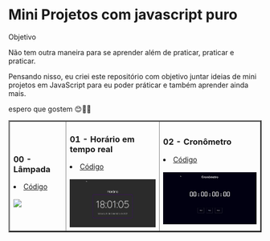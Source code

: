 # Mini Projetos com javascript puro
  Objetivo

Não tem outra maneira para se aprender além de praticar, praticar e praticar.

Pensando nisso, eu criei este repositório com objetivo juntar ideias de mini projetos em JavaScript para eu poder práticar e também aprender ainda mais.
<p>espero que gostem 😊👨‍💻</p>

<table border="2">
  <tr>
    <td>
        <h3>00 - Lâmpada</h3>
        <li><a href="https://github.com/nomegustaa/Desenvolvimento-Js/tree/main/001-l%C3%A2mpada"> Código</a></li><br>
        <a href="https://github.com/nomegustaa/Desenvolvimento-Js/blob/main/img/L%C3%A2mpada-.gif"><img src="./img/Lâmpada-.gif" width="250px"></a>
    </td>
    <td>
        <h3>01 - Horário em tempo real</h3>
        <li><a href="https://github.com/nomegustaa/Desenvolvimento-Js/tree/main/002-Hor%C3%A1rio"> Código</a></li><br>
        <a href="https://github.com/nomegustaa/Desenvolvimento-Js/blob/main/img/Rel%C3%B3gio.gif"><img src="./img/Relógio.gif" width="250px"></a>
    </td>
       <td>
        <h3>02 - Cronômetro</h3>
        <li><a href="https://github.com/nomegustaa/Desenvolvimento-Js/tree/main/cron%C3%B4metro"> Código</a></li><br>
        <a href="https://github.com/nomegustaa/Desenvolvimento-Js/blob/main/img/Cron%C3%B4metro.gif"><img src="./img/Cronômetro.gif" width="250px"></a>
    </td>
  </tr>
  
</table>
